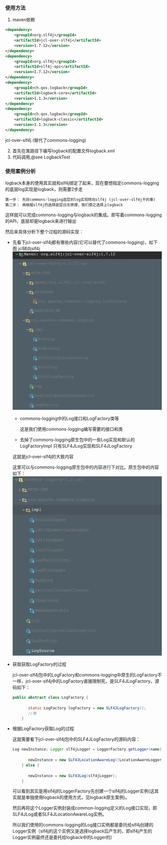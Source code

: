 ### 使用方法
1. maven依赖
```xml (type)
<dependency>
    <groupId>org.slf4j</groupId>
    <artifactId>jcl-over-slf4j</artifactId>
    <version>1.7.12</version>
</dependency>
<dependency>
    <groupId>org.slf4j</groupId>
    <artifactId>slf4j-api</artifactId>
    <version>1.7.12</version>
</dependency>
<dependency> 
    <groupId>ch.qos.logback</groupId> 
    <artifactId>logback-core</artifactId> 
    <version>1.1.3</version> 
</dependency> 
<dependency> 
    <groupId>ch.qos.logback</groupId> 
    <artifactId>logback-classic</artifactId> 
    <version>1.1.3</version> 
</dependency>
```
jcl-over-slf4j (替代了commons-logging)

2. 首先在类路径下编写logback的配置文件logback.xml
3. 代码调用,@see LogbackTest

### 使用案例分析
   logback本身的使用其实就和slf4j绑定了起来，现在要想指定commons-logging的底层log实现是logback，则需要2步走
    
    第一步： 先将commons-logging底层的log实现转向slf4j (jcl-over-slf4j干的事)
    第二步： 再根据slf4j的选择底层日志原理，我们使之选择上logback
    
   这样就可以完成commons-logging与logback的集成。即写着commons-logging的API，底层却是logback来进行输出
    
  然后来具体分析下整个过程的源码实现：
    
  + 先看下jcl-over-slf4j都有哪些内容(它可以替代了commons-logging)，如下图 jcl转向slf4j
    ![](image/jcl-over-slf4j.png)
    + commons-logging中的Log接口和LogFactory类等
    
      这是我们使用commons-logging编写需要的接口和类
    
    +  去掉了commons-logging原生包中的一些Log实现和默认的LogFactoryImpl
       只有SLF4JLog实现和SLF4JLogFactory
    
    这就是jcl-over-slf4j的大致内容
    
    这里可以与commons-logging原生包中的内容进行下对比。原生包中的内容如下：
    ![](image/commons-logging.png)
    
  + 获取获取LogFactory的过程
    
    jcl-over-slf4j包中的LogFactory和commons-logging中原生的LogFactory不一样，jcl-over-slf4j中的LogFactory直接限制死，是SLF4JLogFactory，源码如下：

    ```java
    public abstract class LogFactory {
        
           static LogFactory logFactory = new SLF4JLogFactory();
           //略
        }
    ``` 
    
    
  + 根据LogFactory获取Log的过程
    
     这就需要看下jcl-over-slf4j包中的SLF4JLogFactory的源码内容：    
    ```java (type)
    Log newInstance; Logger slf4jLogger = LoggerFactory.getLogger(name); if (slf4jLogger instanceof LocationAwareLogger) {
        
           newInstance = new SLF4JLocationAwareLog((LocationAwareLogger) slf4jLogger);
        } else {
        
           newInstance = new SLF4JLog(slf4jLogger);
        }
    ``` 
   
    可以看到其实是用slf4j的LoggerFactory先创建一个slf4j的Logger实例(这其实就是单独使用logback的使用方式，见logback原生案例)。
    
    然后再将这个Logger实例封装成common-logging定义的Log接口实现，即SLF4JLog或者SLF4JLocationAwareLog实例。
    
    所以我们使用的commons-logging的Log接口实例都是委托给slf4j创建的Logger实例（slf4j的这个实例又是选择logback后产生的，即slf4j产生的Logger实例最终还是委托给logback中的Logger的）